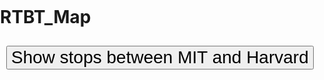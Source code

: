 # RTBT_Map

<!DOCTYPE html>
<html>
<head>
    <meta charset="utf-8" />
    <title>Map Animation</title>
    <meta name="viewport" content="initial-scale=1,maximum-scale=1,user-scalable=no" />
    <script src="https://api.mapbox.com/mapbox-gl-js/v1.11.0/mapbox-gl.js"></script>
    <link href="https://api.mapbox.com/mapbox-gl-js/v1.11.0/mapbox-gl.css" rel="stylesheet" />
    <link href="./styles.css" rel="stylesheet" />
</head>
<body>
    <div id="map"></div>
    <div class="map-overlay top">
        <button style="font-size: 2em" onclick="move()">
            Show stops between MIT and Harvard
        </button>
    </div>
    <script>
    const busStops = [
      [-71.093729, 42.359244],
      [-71.094915, 42.360175],
      [-71.0958, 42.360698],
      [-71.099558, 42.362953],
      [-71.103476, 42.365248],
      [-71.106067, 42.366806],
      [-71.108717, 42.368355],
      [-71.110799, 42.369192],
      [-71.113095, 42.370218],
      [-71.115476, 42.372085],
      [-71.117585, 42.373016],
      [-71.118625, 42.374863],
    ];
    mapboxgl.accessToken = 'pk.eyJ1IjoidGVzdHVzZXIxMDAwIiwiYSI6ImNraDkzZ2pkMzAzMHoycnBmMXpvZ3UwZnMifQ.jAE4YsPeAJv50VK92NSpOQ';
let map = new mapboxgl.Map({
  container: 'map',
  style: 'mapbox://styles/mapbox/streets-v11',
  center: [-71.104081, 42.365554],
  zoom: 14,
});
let marker = new mapboxgl.Marker().setLngLat([-71.092761, 42.357575]).addTo(map);
let counter = 0;
function move() {
setTimeout(() => {
    if (counter >= busStops.length) return;
    marker.setLngLat(busStops[counter]);
    counter++;
    move();
  }, 1000);
}
if (typeof module !== 'undefined') {
  module.exports = { move, counter, marker, busStops };
}
    </script>
<style>
body {
  margin: 0;
  padding: 0;
}
#map {
  position: absolute;
  top: 0;
  bottom: 0;
  width: 100%;
}
.map-overlay {
  position: absolute;
  left: 0;
  padding: 10px;
}
</style>
</body>
</html>
